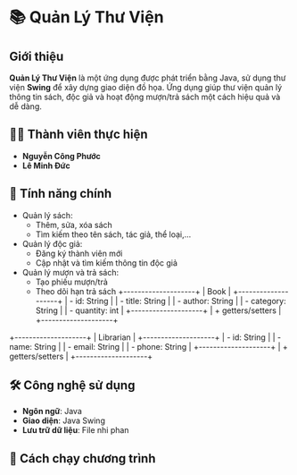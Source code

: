 # 📚 Quản Lý Thư Viện

## Giới thiệu
**Quản Lý Thư Viện** là một ứng dụng được phát triển bằng Java, sử dụng thư viện **Swing** để xây dựng giao diện đồ họa. Ứng dụng giúp thư viện quản lý thông tin sách, độc giả và hoạt động mượn/trả sách một cách hiệu quả và dễ dàng.

## 🧑‍💻 Thành viên thực hiện
- **Nguyễn Công Phước**
- **Lê Minh Đức**

## 🎯 Tính năng chính
- Quản lý sách:
  - Thêm, sửa, xóa sách
  - Tìm kiếm theo tên sách, tác giả, thể loại,...
- Quản lý độc giả:
  - Đăng ký thành viên mới
  - Cập nhật và tìm kiếm thông tin độc giả
- Quản lý mượn và trả sách:
  - Tạo phiếu mượn/trả
  - Theo dõi hạn trả sách
+--------------------+
|       Book         |
+--------------------+
| - id: String       |
| - title: String    |
| - author: String   |
| - category: String |
| - quantity: int    |
+--------------------+
| + getters/setters  |
+--------------------+

+--------------------+
|     Librarian      |
+--------------------+
| - id: String       |
| - name: String     |
| - email: String    |
| - phone: String    |
+--------------------+
| + getters/setters  |
+--------------------+




## 🛠 Công nghệ sử dụng
- **Ngôn ngữ**: Java
- **Giao diện**: Java Swing
- **Lưu trữ dữ liệu**: File nhi phan

## 🚀 Cách chạy chương trình
